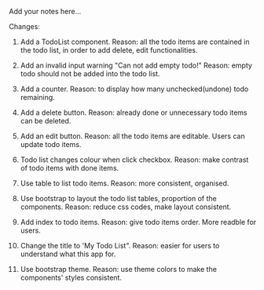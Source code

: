 Add your notes here...

Changes:
1. Add a TodoList component.
Reason: all the todo items are contained in the todo list, in order to add delete, edit functionalities.

2. Add an invalid input warning "Can not add empty todo!"
Reason: empty todo should not be added into the todo list.

3. Add a counter.
Reason: to display how many unchecked(undone) todo remaining.

4. Add a delete button.
Reason: already done or unnecessary todo items can be deleted.

5. Add an edit button.
Reason: all the todo items are editable. Users can update todo items.

6. Todo list changes colour when click checkbox.
Reason: make contrast of todo items with done items.

7. Use table to list todo items.
Reason: more consistent, organised.

8. Use bootstrap to layout the todo list tables, proportion of the components.
Reason: reduce css codes, make layout consistent.

9. Add index to todo items.
Reason: give todo items order. More readble for users.

10. Change the title to 'My Todo List".
Reason: easier for users to understand what this app for.

11. Use bootstrap theme.
Reason: use theme colors to make the components' styles consistent.

